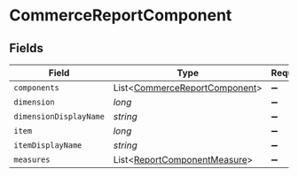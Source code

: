 # CommerceReportComponent


## Fields

| Field                                                                           | Type                                                                            | Required                                                                        | Description                                                                     |
| ------------------------------------------------------------------------------- | ------------------------------------------------------------------------------- | ------------------------------------------------------------------------------- | ------------------------------------------------------------------------------- |
| `components`                                                                    | List<[CommerceReportComponent](../../models/shared/CommerceReportComponent.md)> | :heavy_minus_sign:                                                              | N/A                                                                             |
| `dimension`                                                                     | *long*                                                                          | :heavy_minus_sign:                                                              | N/A                                                                             |
| `dimensionDisplayName`                                                          | *string*                                                                        | :heavy_minus_sign:                                                              | N/A                                                                             |
| `item`                                                                          | *long*                                                                          | :heavy_minus_sign:                                                              | N/A                                                                             |
| `itemDisplayName`                                                               | *string*                                                                        | :heavy_minus_sign:                                                              | N/A                                                                             |
| `measures`                                                                      | List<[ReportComponentMeasure](../../models/shared/ReportComponentMeasure.md)>   | :heavy_minus_sign:                                                              | N/A                                                                             |
